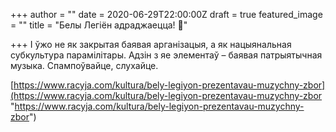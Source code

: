 +++
author = ""
date = 2020-06-29T22:00:00Z
draft = true
featured_image = ""
title = "Белы Легіён адраджаецца! 💪"

+++
І ўжо не як закрытая баявая арганізацыя, а як нацыянальная субкультура парамілітары. Адзін з яе элементаў – баявая патрыятычная музыка. Спампоўвайце, слухайце.

[https://www.racyja.com/kultura/bely-legiyon-prezentavau-muzychny-zbor](https://www.racyja.com/kultura/bely-legiyon-prezentavau-muzychny-zbor "https://www.racyja.com/kultura/bely-legiyon-prezentavau-muzychny-zbor")